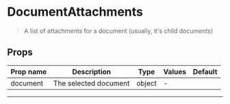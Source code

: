 # DocumentAttachments

> A list of attachments for a document (usually, it's child documents)

## Props

| Prop name | Description           | Type   | Values | Default |
| --------- | --------------------- | ------ | ------ | ------- |
| document  | The selected document | object | -      |         |

---

